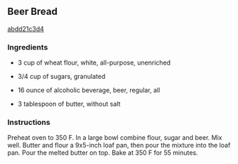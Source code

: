 ## Beer Bread

[abdd21c3d4](http://tastykitchen.com/recipes/breads/beer-bread-10/)

### Ingredients

 - 3 cup of wheat flour, white, all-purpose, unenriched

 - 3/4 cup of sugars, granulated

 - 16 ounce of alcoholic beverage, beer, regular, all

 - 3 tablespoon of butter, without salt

### Instructions

Preheat oven to 350 F. In a large bowl combine flour, sugar and beer. Mix well. Butter and flour a 9x5-inch loaf pan, then pour the mixture into the loaf pan. Pour the melted butter on top. Bake at 350 F for 55 minutes.